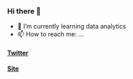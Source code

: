 ### Hi there 👋

- 🌱 I’m currently learning data analytics 
- 📫 How to reach me: ... 
#### [Twitter](https://twitter.com/edutanaka) 
#### [Site](https://edutanaka.me)

